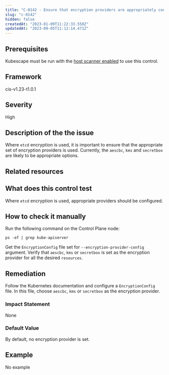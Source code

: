 ```yaml
---
title: "C-0142 - Ensure that encryption providers are appropriately configured"
slug: "c-0142"
hidden: false
createdAt: "2023-01-09T11:22:33.550Z"
updatedAt: "2023-09-05T11:12:14.471Z"
---
```

## Prerequisites
Kubescape must be run with the [host scanner enabled](/docs/scanning/#the-host-scanner) to use this control.
## Framework
cis-v1.23-t1.0.1
## Severity
High
## Description of the the issue
Where `etcd` encryption is used, it is important to ensure that the appropriate set of encryption providers is used. Currently, the `aescbc`, `kms` and `secretbox` are likely to be appropriate options.
## Related resources

## What does this control test
Where `etcd` encryption is used, appropriate providers should be configured.
## How to check it manually
Run the following command on the Control Plane node:

 
```
ps -ef | grep kube-apiserver

```
 Get the `EncryptionConfig` file set for `--encryption-provider-config` argument. Verify that `aescbc`, `kms` or `secretbox` is set as the encryption provider for all the desired `resources`.
## Remediation
Follow the Kubernetes documentation and configure a `EncryptionConfig` file. In this file, choose `aescbc`, `kms` or `secretbox` as the encryption provider.
### Impact Statement
None
### Default Value
By default, no encryption provider is set.
## Example
No example